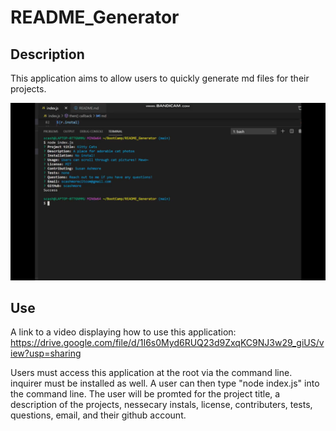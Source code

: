 # README_Generator

## Description

This application aims to allow users to quickly generate md files for their projects.

![image](readme.png)

## Use

A link to a video displaying how to use this application: https://drive.google.com/file/d/1I6s0Myd6RUQ23d9ZxqKC9NJ3w29_giUS/view?usp=sharing

Users must access this application at the root via the command line. inquirer must be installed as well. A user can then type "node index.js" into the command line. The user will be promted for the project title, a description of the projects, nessecary instals, license, contributers, tests, questions, email, and their github account.

